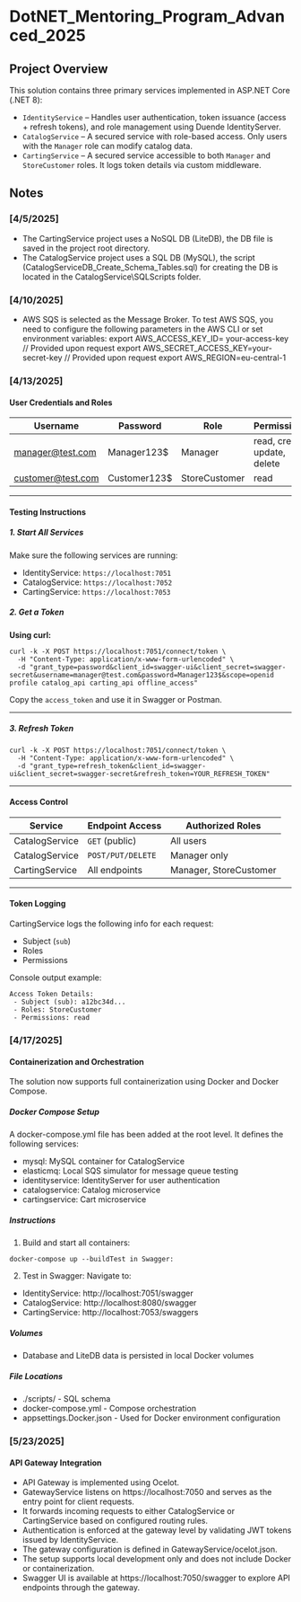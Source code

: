 # DotNET_Mentoring_Program_Advanced_2025

## Project Overview

This solution contains three primary services implemented in ASP.NET Core (.NET 8):

- `IdentityService` – Handles user authentication, token issuance (access + refresh tokens), and role management using Duende IdentityServer.
- `CatalogService` – A secured service with role-based access. Only users with the `Manager` role can modify catalog data.
- `CartingService` – A secured service accessible to both `Manager` and `StoreCustomer` roles. It logs token details via custom middleware.

## Notes

### [4/5/2025]
-   The CartingService project uses a NoSQL DB (LiteDB), the DB file is saved in the project root directory.
-   The CatalogService project uses a SQL DB (MySQL), the script (CatalogServiceDB_Create_Schema_Tables.sql) for creating the DB is located in the CatalogService\SQLScripts folder.


### [4/10/2025]
-   AWS SQS is selected as the Message Broker.
    To test AWS SQS, you need to configure the following parameters in the AWS CLI or set environment variables:
    export AWS_ACCESS_KEY_ID= your-access-key // Provided upon request
    export AWS_SECRET_ACCESS_KEY=your-secret-key // Provided upon request
    export AWS_REGION=eu-central-1

### [4/13/2025]

#### User Credentials and Roles

| Username              | Password       | Role          | Permissions                   |
|-----------------------|----------------|---------------|-------------------------------|
| manager@test.com      | Manager123$    | Manager       | read, create, update, delete  |
| customer@test.com     | Customer123$   | StoreCustomer | read                          |

---

#### Testing Instructions

##### 1. Start All Services

Make sure the following services are running:

- IdentityService: `https://localhost:7051`
- CatalogService: `https://localhost:7052`
- CartingService: `https://localhost:7053`

##### 2. Get a Token

**Using curl:**

```
curl -k -X POST https://localhost:7051/connect/token \
  -H "Content-Type: application/x-www-form-urlencoded" \
  -d "grant_type=password&client_id=swagger-ui&client_secret=swagger-secret&username=manager@test.com&password=Manager123$&scope=openid profile catalog_api carting_api offline_access"
```

Copy the `access_token` and use it in Swagger or Postman.

---

##### 3. Refresh Token

```
curl -k -X POST https://localhost:7051/connect/token \
  -H "Content-Type: application/x-www-form-urlencoded" \
  -d "grant_type=refresh_token&client_id=swagger-ui&client_secret=swagger-secret&refresh_token=YOUR_REFRESH_TOKEN"
```

---

#### Access Control

| Service        | Endpoint Access              | Authorized Roles       |
|----------------|-------------------------------|-------------------------|
| CatalogService | `GET` (public)                | All users               |
| CatalogService | `POST/PUT/DELETE`             | Manager only            |
| CartingService | All endpoints                 | Manager, StoreCustomer  |

---

#### Token Logging

CartingService logs the following info for each request:

- Subject (`sub`)
- Roles
- Permissions

Console output example:

```
Access Token Details:
 - Subject (sub): a12bc34d...
 - Roles: StoreCustomer
 - Permissions: read
```

### [4/17/2025]

#### Containerization and Orchestration

The solution now supports full containerization using Docker and Docker Compose.

##### Docker Compose Setup

A docker-compose.yml file has been added at the root level. It defines the following services:
- mysql: MySQL container for CatalogService
- elasticmq: Local SQS simulator for message queue testing
- identityservice: IdentityServer for user authentication
- catalogservice: Catalog microservice
- cartingservice: Cart microservice

##### Instructions
1. Build and start all containers:
```
docker-compose up --buildTest in Swagger:
```
2. Test in Swagger:
Navigate to:
- IdentityService: http://localhost:7051/swagger
- CatalogService: http://localhost:8080/swagger
- CartingService: http://localhost:7053/swaggers

##### Volumes
- Database and LiteDB data is persisted in local Docker volumes

##### File Locations
- ./scripts/ - SQL schema
- docker-compose.yml - Compose orchestration
- appsettings.Docker.json - Used for Docker environment configuration

### [5/23/2025]

#### API Gateway Integration
- API Gateway is implemented using Ocelot.
- GatewayService listens on https://localhost:7050 and serves as the entry point for client requests.
- It forwards incoming requests to either CatalogService or CartingService based on configured routing rules.
- Authentication is enforced at the gateway level by validating JWT tokens issued by IdentityService.
- The gateway configuration is defined in GatewayService/ocelot.json.
- The setup supports local development only and does not include Docker or containerization.
- Swagger UI is available at https://localhost:7050/swagger to explore API endpoints through the gateway.
